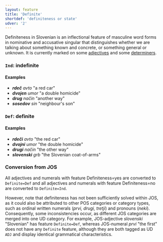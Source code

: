 ```yaml
---
layout: feature
title: 'Definite'
shortdef: 'definiteness or state'
udver: '2'
---
```


Definiteness in Slovenian is an inflectional feature of masculine word forms in nominative and accusative singular that distinguishes whether we are talking about something known and concrete, or something general or unknown. It is currently marked on some [adjectives](ADJ) and some [determiners](DET).

### <a name="Ind">`Ind`</a>: indefinite

#### Examples

* _<b>rdeč</b> avto_ "a red car"
* _<b>dvojen</b> umor_ "a double homicide"
* _<b>drug</b> način_ "another way"
* _<b>sosedov</b> sin_ "neighbour's son"

### <a name="Def">`Def`</a>: definite

#### Examples

* _<b>rdeči</b> avto_ "the red car"
* _<b>dvojni</b> umor_ "the double homicide"
* _<b>drugi</b> način_ "the other way"
* _<b>slovenski</b> grb_ "the Slovenian coat-of-arms"

### Conversion from JOS

All adjectives and numerals with feature Definiteness=yes are converted to `Definite=Def` and all adjectives and numerals with feature Definiteness=no are converted to `Definite=Ind`.

However, note that definiteness has not been sufficiently solved within JOS, as it could also be attributed to other POS categories or category types, such as ordinal written numerals (_prvi, drugi, tretji_) and pronouns (_neki_). Consequently, some inconsistencies occur, as different JOS categories are merged into one UD category. For example, JOS-adjective _slovenski_ "Slovenian" has feature `Definite=Def`, whereas JOS-numeral _prvi_ "the first" does not have any `Definite` feature, although they are both tagged as UD `ADJ` and display identical grammatical characteristics.
<!-- Interlanguage links updated Čt lis 12 09:43:01 CET 2020 -->
